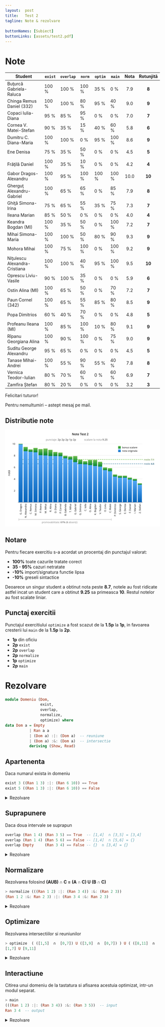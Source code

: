 ```yaml
---
layout:  post
title:   Test 2
tagline: Note & rezolvare

buttonNames: [Subiect]
buttonLinks: [assets/test2.pdf]
---
```

# Note

| Student                       | `exist` | `overlap` | `norm` | `optim` | `main` | Nota | Rotunjită |
| ----------------------------- | ------- | --------- | ------ | ------- | ------ | :--: | :-------: |
| Buţurcă Gabriela-Raluca       | 100 %   | 100 %     | 100 %  | 35 %    | 0 %    | 7.9  |   **8**   |
| Chinga Remus Daniel (332)     | 100 %   | 100 %     | 80 %   | 95 %    | 40 %   | 9.0  |   **9**   |
| Copaci Iulia-Diana            | 95 %    | 85 %      | 95 %   | 0 %     | 0 %    | 7.0  |   **7**   |
| Cornea V. Matei-Stefan        | 90 %    | 35 %      | 15 %   | 40 %    | 60 %   | 5.8  |   **6**   |
| Dumitru C. Diana-Maria        | 100 %   | 100 %     | 0 %    | 95 %    | 100 %  | 8.6  |   **9**   |
| Ene Denisa                    | 75 %    | 35 %      | 50 %   | 0 %     | 0 %    | 4.5  |   **5**   |
| Frăţilă Daniel                | 100 %   | 35 %      | 10 %   | 0 %     | 0 %    | 4.2  |   **4**   |
| Gabor Dragos-Alexandru        | 100 %   | 95 %      | 100 %  | 100 %   | 100 %  | 10.0 |  **10**   |
| Gherguţ Alexandru-Gabriel     | 100 %   | 65 %      | 65 %   | 0 %     | 85 %   | 7.9  |   **8**   |
| Ghiţă Simona-Irina            | 75 %    | 65 %      | 55 %   | 35 %    | 75 %   | 7.3  |   **7**   |
| Ileana Marian                 | 85 %    | 50 %      | 0 %    | 0 %     | 0 %    | 4.0  |   **4**   |
| Keandra Bogdan (MI)           | 100 %   | 35 %      | 50 %   | 0 %     | 100 %  | 7.2  |   **7**   |
| Mihai Simona-Maria            | 100 %   | 100 %     | 50 %   | 80 %    | 90 %   | 9.3  |   **9**   |
| Mohora Mihai                  | 100 %   | 75 %      | 100 %  | 0 %     | 100 %  | 9.2  |   **9**   |
| Niţulescu Alexandra-Cristiana | 100 %   | 100 %     | 40 %   | 95 %    | 100 %  | 9.5  |  **10**   |
| Oprescu Liviu-Vasile          | 90 %    | 100 %     | 35 %   | 0 %     | 0 %    | 5.9  |   **6**   |
| Ostin Alina (MI)              | 100 %   | 65 %      | 50 %   | 0 %     | 70 %   | 7.2  |   **7**   |
| Paun Cornel (342)             | 100 %   | 65 %      | 55 %   | 85 %    | 80 %   | 8.5  |   **9**   |
| Popa Dimitrios                | 60 %    | 40 %      | 70 %   | 0 %     | 0 %    | 4.8  |   **5**   |
| Profeanu Ileana (MI)          | 100 %   | 85 %      | 100 %  | 10 %    | 80 %   | 9.1  |   **9**   |
| Rîpanu Georgiana Alina        | 100 %   | 90 %      | 100 %  | 0 %     | 75 %   | 9.0  |   **9**   |
| Suditu George Alexandru       | 95 %    | 65 %      | 0 %    | 0 %     | 0 %    | 4.5  |   **5**   |
| Tanase Mihai-Andrei           | 100 %   | 55 %      | 90 %   | 55 %    | 40 %   | 7.8  |   **8**   |
| Vernica Teodor-Iulian         | 80 %    | 70 %      | 60 %   | 0 %     | 60 %   | 6.9  |   **7**   |
| Zamfira Ștefan                | 80 %    | 20 %      | 0 %    | 0 %     | 0 %    | 3.2  |   **3**   |



Felicitari tuturor!

Pentru nemultumiri – astept mesaj pe mail.



## Distributie note

![grafic](assets/dist-test-2.png)



## Notare

Pentru fiecare exercitiu s-a acordat un procentaj din punctajul valorat:

- __100%__ toate cazurile tratate corect
- __35 - 95%__ cazuri netratate
- __-10%__ import/signatura functie lipsa
- __-10%__ greseli sintactice




Deoarece un singur student a obtinut nota peste **8.7**, notele au fost ridicate astfel incat un student care a obtinut **9.25** sa primeasca **10**. Restul notelor au fost scalate liniar.



## Punctaj exercitii

Punctajul exercitiului `optimize` a fost scazut de la **1.5p** la **1p**, in favoarea cresterii lui `main` de la **1.5p** la **2p**.

- __1p__ din oficiu
- __2p__ `exist`
- __2p__ `overlap`
- __2p__ `normalize`
- __1p__ `optimize`
- __2p__ `main`



# Rezolvare

```haskell
module Domeniu (Dom,
                exist,
                overlap,
                normalize,
                optimize) where
data Dom a = Empty
           | Ran a a
           | (Dom a) :|: (Dom a)  -- reuniune
           | (Dom a) :&: (Dom a)  -- intersectie
           deriving (Show, Read)
```



## Apartenenta

Daca numarul exista in domeniu

```haskell
exist 3 ((Ran 1 3) :|: (Ran 6 10)) == True
exist 5 ((Ran 1 3) :|: (Ran 6 10)) == False
```

<details markdown="1">

<summary>Rezolvare</summary>



```haskell
exist :: Ord a => a -> Dom a -> Bool
exist _ Empty       = False
exist x (Ran a b)   = a <= x && x <= b
exist x (i1 :|: i2) = exist x i1 || exist x i2
exist x (i1 :&: i2) = exist x i1 && exist x i2
```



</details>



## Suprapunere

Daca doua intervale se suprapun

```haskell
overlap (Ran 1 4) (Ran 3 5) == True  -- [1,4]  ∩ [3,5] = [3,4]
overlap (Ran 1 4) (Ran 5 6) == False -- [1,4]  ∩ [5,6] = {}
overlap Empty     (Ran 3 4) == False -- {}  ∩ [3,4] = {}
```

<details markdown="1">

<summary>Rezolvare</summary>



```haskell
overlap :: Ord a => Dom a -> Dom a -> Bool
overlap (Ran a b) (Ran c d) =
  (a <= c && c <= b) ||  -- a < c < b
  (a <= d && d <= b) ||  -- a < d < b
  (c <= a && a <= d) ||  -- c < a < d
  (c <= b && b <= d)     -- c < b < d
overlap _ _ = False
```



</details>



## Normalizare

Rezolvarea folosind **(AUB)  ∩  C = (A ∩ C) U (B ∩ C)**

```haskell
> normalize (((Ran 1 2) :|: (Ran 3 4)) :&: (Ran 2 3))
(Ran 1 2 :&: Ran 2 3) :|: (Ran 3 4 :&: Ran 2 3)
```

<details markdown="1">

<summary>Rezolvare</summary>



```haskell
normalize :: Ord a => Dom a -> Dom a
normalize Empty = Empty
normalize r@(Ran _ _) = r
normalize ((x :|: y) :&: z) = normalize (x :&: z) :|: normalize (y :&: z)
normalize (x :|: y) = normalize x :|: normalize y
normalize (x :&: y) = normalize x :&: normalize y
```



</details>



## Optimizare

Rezolvarea intersectiilor si reuniunilor

```haskell
> optimize  ( ([1,5]  ∩  [0,7]) U ([3,9]  ∩  [0,7]) ) U ( ([8,11]  ∩  [9,14]) U {} )
[1,7] U [9,11]
```

<details markdown="1">

<summary>Rezolvare</summary>



```haskell
optimize :: Ord a => Dom a -> Dom a
optimize Empty = Empty
optimize r@(Ran _ _) = r

optimize (x :|: Empty) = optimize x  -- U
optimize (Empty :|: x) = optimize x  -- U
optimize (_ :&: Empty) = Empty
optimize (Empty :&: _) = Empty

optimize r@(Ran a b :|: Ran c d)  -- U
  | overlap (Ran a b) (Ran c d) = Ran (min a c) (max b d)
  | otherwise = r
optimize (Ran a b :&: Ran c d)
  | overlap (Ran a b) (Ran c d) = Ran (max a c) (min b d)
  | otherwise = Empty

optimize (x :|: y) = optimize $ optimize x :|: optimize y
optimize (x :&: y) = optimize $ optimize x :&: optimize y
```



</details>



## Interactiune

Citirea unui domeniu de la tastatura si afisarea acestuia optimizat, intr-un modul separat.

```haskell
> main
(((Ran 1 2) :|: (Ran 3 4)) :&: (Ran 3 5))  -- input
Ran 3 4  -- output
```



<details markdown="1">

<summary>Rezolvare</summary>



```haskell
module Principal where
import Domeniu

main :: IO (Dom Int)
main = do
  line <- getLine
  let d = read line :: Dom Int
  return (optimize d)
```



</details>
